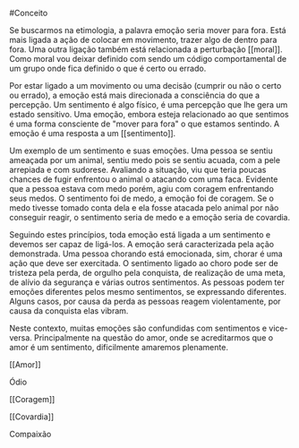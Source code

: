 #Conceito 

Se buscarmos na etimologia, a palavra emoção seria mover para fora. Está mais ligada a ação de colocar em movimento, trazer algo de dentro para fora. Uma outra ligação também está relacionada a perturbação [[moral]]. Como moral vou deixar definido com sendo um código comportamental de um grupo onde fica definido o que é certo ou errado.

Por estar ligado a um movimento ou uma decisão (cumprir ou não o certo ou errado), a emoção está mais direcionada a consciência do que a percepção. Um sentimento é algo físico, é uma percepção que lhe gera um estado sensitivo. Uma emoção, embora esteja relacionado ao que sentimos é uma forma consciente de "mover para fora" o que estamos sentindo. A emoção é uma resposta a um [[sentimento]]. 

Um exemplo de um sentimento e suas emoções. Uma pessoa se sentiu ameaçada por um animal, sentiu medo pois se sentiu acuada, com a pele arrepiada e com sudorese. Avaliando a situação, viu que teria poucas chances de fugir enfrentou o animal o atacando com uma faca.  Evidente que a pessoa estava com medo porém, agiu com coragem enfrentando seus medos. O sentimento foi de medo, a emoção foi de coragem. Se o medo tivesse tomado conta dela e ela fosse atacada pelo animal por não conseguir reagir, o sentimento seria de medo e a emoção seria de covardia.

Seguindo estes princípios, toda emoção está ligada a um sentimento e devemos ser capaz de ligá-los. A emoção será caracterizada pela ação demonstrada. Uma pessoa chorando está emocionada, sim, chorar é uma ação que deve ser exercitada. O sentimento ligado ao choro pode ser de tristeza pela perda, de orgulho pela conquista, de realização de uma meta, de alívio da segurança e várias outros sentimentos. As pessoas podem ter emoções diferentes pelos mesmo sentimentos, se expressando diferentes. Alguns casos, por causa da perda as pessoas reagem violentamente, por causa da conquista elas vibram.

Neste contexto, muitas emoções são confundidas com sentimentos e vice-versa. Principalmente na questão do amor, onde se acreditarmos que o amor é um sentimento, dificilmente amaremos plenamente.

[[Amor]]

Ódio

[[Coragem]]

[[Covardia]]

Compaixão


